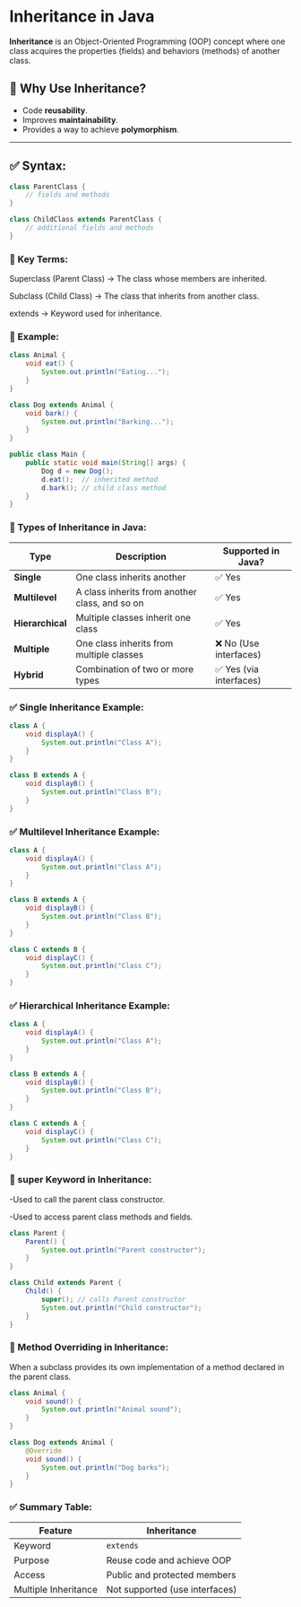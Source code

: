 # Inheritance in Java

**Inheritance** is an Object-Oriented Programming (OOP) concept where one class acquires the properties (fields) and behaviors (methods) of another class.


## 🔹 Why Use Inheritance?
- Code **reusability**.
- Improves **maintainability**.
- Provides a way to achieve **polymorphism**.

---

## ✅ Syntax:
```java
class ParentClass {
    // fields and methods
}

class ChildClass extends ParentClass {
    // additional fields and methods
}
```

### 🔸 Key Terms:
Superclass (Parent Class) → The class whose members are inherited.

Subclass (Child Class) → The class that inherits from another class.

extends → Keyword used for inheritance.

### 🔹 Example:
```java
class Animal {
    void eat() {
        System.out.println("Eating...");
    }
}

class Dog extends Animal {
    void bark() {
        System.out.println("Barking...");
    }
}

public class Main {
    public static void main(String[] args) {
        Dog d = new Dog();
        d.eat();  // inherited method
        d.bark(); // child class method
    }
}
```
### 🔸 Types of Inheritance in Java:
| Type             | Description                                    | Supported in Java?     |
| ---------------- | ---------------------------------------------- | ---------------------- |
| **Single**       | One class inherits another                     | ✅ Yes                  |
| **Multilevel**   | A class inherits from another class, and so on | ✅ Yes                  |
| **Hierarchical** | Multiple classes inherit one class             | ✅ Yes                  |
| **Multiple**     | One class inherits from multiple classes       | ❌ No (Use interfaces)  |
| **Hybrid**       | Combination of two or more types               | ✅ Yes (via interfaces) |

### ✅ Single Inheritance Example:
```java
class A {
    void displayA() {
        System.out.println("Class A");
    }
}

class B extends A {
    void displayB() {
        System.out.println("Class B");
    }
}
```
### ✅ Multilevel Inheritance Example:
```java
class A {
    void displayA() {
        System.out.println("Class A");
    }
}

class B extends A {
    void displayB() {
        System.out.println("Class B");
    }
}

class C extends B {
    void displayC() {
        System.out.println("Class C");
    }
}
```

### ✅ Hierarchical Inheritance Example:
```java
class A {
    void displayA() {
        System.out.println("Class A");
    }
}

class B extends A {
    void displayB() {
        System.out.println("Class B");
    }
}

class C extends A {
    void displayC() {
        System.out.println("Class C");
    }
}
```

### 🔹 super Keyword in Inheritance:
-Used to call the parent class constructor.

-Used to access parent class methods and fields.
```java
class Parent {
    Parent() {
        System.out.println("Parent constructor");
    }
}

class Child extends Parent {
    Child() {
        super(); // calls Parent constructor
        System.out.println("Child constructor");
    }
}
```

### 🔸 Method Overriding in Inheritance:
When a subclass provides its own implementation of a method declared in the parent class.

```java
class Animal {
    void sound() {
        System.out.println("Animal sound");
    }
}

class Dog extends Animal {
    @Override
    void sound() {
        System.out.println("Dog barks");
    }
}
```
### ✅ Summary Table:
| Feature              | Inheritance                    |
| -------------------- | ------------------------------ |
| Keyword              | `extends`                      |
| Purpose              | Reuse code and achieve OOP     |
| Access               | Public and protected members   |
| Multiple Inheritance | Not supported (use interfaces) |
